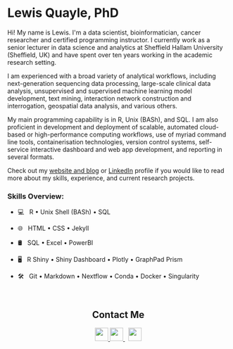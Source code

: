 # Lewis Quayle, PhD

Hi! My name is Lewis. I'm a data scientist, bioinformatician, cancer researcher and certified programming instructor. I currently work as a senior lecturer in data science and analytics at Sheffield Hallam University (Sheffield, UK) and have spent over ten years working in the academic research setting.

I am experienced with a broad variety of analytical workflows, including next-generation sequencing data processing, large-scale clinical data analysis, unsupervised and supervised machine learning model development, text mining, interaction network construction and interrogation, geospatial data analysis, and various others.

My main programming capability is in R, Unix (BASh), and SQL. I am also proficient in development and deployment of scalable, automated cloud-based or high-performance computing workflows, use of myriad command line tools, containerisation technologies, version control systems, self-service interactive dashboard and web app development, and reporting in several formats.

Check out my <a href="https://www.lewisdoesdata.com" target="_blank">website and blog</a> or <a href="https://www.linkedin.com/in/lewis-quayle" target="_blank">LinkedIn</a> profile if you would like to read more about my skills, experience, and current research projects.

### Skills Overview:

- &#x1F4BB; &nbsp; R • Unix Shell (BASh) • SQL

- &#x1F310; &nbsp; HTML • CSS • Jekyll

- &#x1F6E2; &nbsp; SQL • Excel • PowerBI

- &#x1F5A5; &nbsp; R Shiny • Shiny Dashboard • Plotly • GraphPad Prism

- &#x1F6E0; &nbsp; Git • Markdown • Nextflow • Conda • Docker • Singularity

<br>
<h2 align="center">Contact Me</h2>
<p align="center">
  <a  href="https://www.lewisdoesdata.com/" target="_blank" >
    <img src="https://www.vectorlogo.zone/logos/jekyllrb/jekyllrb-icon.svg" height="30" width="30">
  </a>
  <a  href="https://www.linkedin.com/in/lewis-quayle" target="_blank" >
    <img src="https://www.vectorlogo.zone/logos/linkedin/linkedin-icon.svg" height="30" width="30">
  </a>
  &nbsp;
  <a  href="mailto:drlquayle@gmail.com" target="_blank" >
    <img src="https://www.vectorlogo.zone/logos/gmail/gmail-icon.svg" height="30" width="30">
  </a>
  
  
